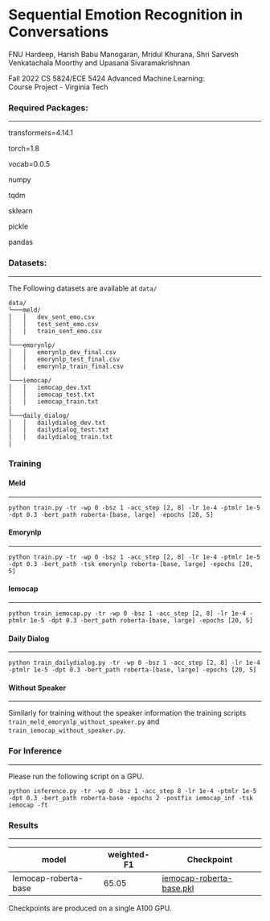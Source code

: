 
# Sequential Emotion Recognition in Conversations

FNU Hardeep, Harish Babu Manogaran, Mridul Khurana, Shri Sarvesh Venkatachala Moorthy and Upasana Sivaramakrishnan

Fall 2022 CS 5824/ECE 5424 Advanced Machine Learning:  
Course Project - Virginia Tech

### Required Packages:
------
transformers=4.14.1

torch=1.8

vocab=0.0.5

numpy

tqdm

sklearn

pickle

pandas

### Datasets:
------
The Following datasets are available at `data/`
```
data/
└───meld/
│   │   dev_sent_emo.csv
│   │   test_sent_emo.csv
|   |   train_sent_emo.csv
│   
└───emorynlp/
│   │   emorynlp_dev_final.csv
│   │   emorynlp_test_final.csv
|   |   emorynlp_train_final.csv
│   
└───iemocap/
│   │   iemocap_dev.txt
│   │   iemocap_test.txt
|   |   iemocap_train.txt
|
└───daily_dialog/
│   │   dailydialog_dev.txt
│   │   dailydialog_test.txt
|   |   dailydialog_train.txt
|
```

### Training

#### Meld
------
```
python train.py -tr -wp 0 -bsz 1 -acc_step [2, 8] -lr 1e-4 -ptmlr 1e-5 -dpt 0.3 -bert_path roberta-[base, large] -epochs [20, 5]
```
#### Emorynlp
------
```
python train.py -tr -wp 0 -bsz 1 -acc_step [2, 8] -lr 1e-4 -ptmlr 1e-5 -dpt 0.3 -bert_path -tsk emorynlp roberta-[base, large] -epochs [20, 5]
```
#### Iemocap
------
```
python train_iemocap.py -tr -wp 0 -bsz 1 -acc_step [2, 8] -lr 1e-4 -ptmlr 1e-5 -dpt 0.3 -bert_path roberta-[base, large] -epochs [20, 5]
```
#### Daily Dialog
------
```
python train_dailydialog.py -tr -wp 0 -bsz 1 -acc_step [2, 8] -lr 1e-4 -ptmlr 1e-5 -dpt 0.3 -bert_path roberta-[base, large] -epochs [20, 5]
```

#### Without Speaker
-----
Similarly for training without the speaker information the training scripts `train_meld_emorynlp_without_speaker.py` and `train_iemocap_without_speaker.py`.

### For Inference
------
Please run the following script on a GPU.
```
python inference.py -tr -wp 0 -bsz 1 -acc_step 8 -lr 1e-4 -ptmlr 1e-5 -dpt 0.3 -bert_path roberta-base -epochs 2 -postfix iemocap_inf -tsk iemocap -ft
```


### Results
------

| model                     | weighted-F1 | Checkpoint                                                   |
| ------------------------- | ----------- | ------------------------------------------------------------ |
| Iemocap-roberta-base  | 65.05       | [iemocap-roberta-base.pkl](https://drive.google.com/file/d/154MIP5mUG7iwv0jhaN9iwfJ51wg8iU38/view?usp=sharing) |

Checkpoints are produced on a single A100 GPU.
